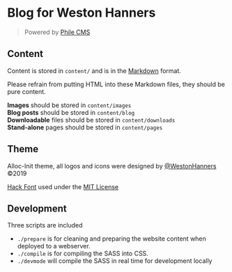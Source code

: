 # Blog for Weston Hanners

> Powered by [Phile CMS](1)

## Content
Content is stored in `content/` and is in the [Markdown](2) format.

Please refrain from putting HTML into these Markdown files, they should be pure content.

**Images** should be stored in `content/images`  
**Blog posts** should be stored in `content/blog`  
**Downloadable** files should be stored in `content/downloads`  
**Stand-alone** pages should be stored in `content/pages`  

## Theme

Alloc-Init theme, all logos and icons were designed by [@WestonHanners](3) ©2019

[Hack Font](4) used under the [MIT License](5)

## Development

Three scripts are included

- `./prepare` is for cleaning and preparing the website content when deployed to a webserver.
- `./compile` is for compiling the SASS into CSS.
- `./devmode` will compile the SASS in real time for development locally

[1]: https://philecms.github.io
[2]: https://daringfireball.net/projects/markdown/
[3]: https://twitter.com/WestonHanners
[4]: https://sourcefoundry.org/hack/
[5]: https://github.com/source-foundry/Hack/blob/master/LICENSE.md
